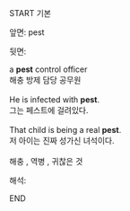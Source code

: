 START
기본

앞면:
pest


뒷면:
<div>a <strong>pest</strong> control officer </div><div><div>해충 방제 담당 공무원</div></div><div><br></div><div><div>He is infected with <strong>pest</strong>. </div><div><div>그는 페스트에 걸려있다.</div></div></div><div><br></div><div>That child is being a real <strong>pest</strong>. </div><div><div>저 아이는 진짜 성가신 녀석이다.</div></div><br>해충 , 역병 , 귀찮은 것<br>


해석:

END
